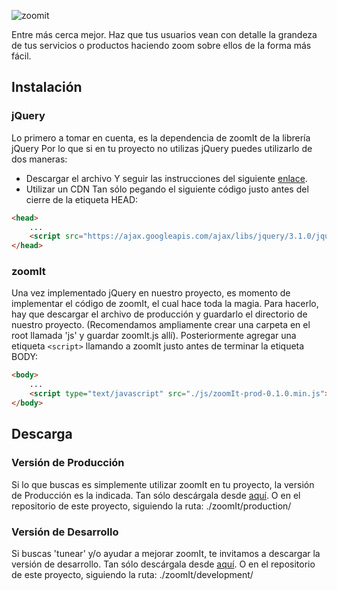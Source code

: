 ![zoomit](https://cloud.githubusercontent.com/assets/16921957/18571719/3f9fc41a-7b7a-11e6-9c88-b034bf24d43a.png)

Entre más cerca mejor. Haz que tus usuarios vean con detalle la grandeza de tus servicios o productos haciendo zoom sobre ellos de la forma más fácil.

## Instalación
### jQuery
Lo primero a tomar en cuenta, es la dependencia de zoomIt de la librería jQuery
Por lo que si en tu proyecto no utilizas jQuery puedes utilizarlo de dos maneras:
* Descargar el archivo
	Y seguir las instrucciones del siguiente [enlace](https://jquery.com/download/).
* Utilizar un CDN
	Tan sólo pegando el siguiente código justo antes del cierre de la etiqueta HEAD:
```html
<head>
	...
	<script src="https://ajax.googleapis.com/ajax/libs/jquery/3.1.0/jquery.min.js"></script>
</head>
```
### zoomIt
Una vez implementado jQuery en nuestro proyecto, es momento de implementar el código de zoomIt, el cual hace toda la magia.
Para hacerlo, hay que descargar el archivo de producción y guardarlo el directorio de nuestro proyecto. (Recomendamos ampliamente crear una carpeta en el root llamada 'js' y guardar zoomIt.js allí).
Posteriormente agregar una etiqueta `<script>` llamando a zoomIt justo antes de terminar la etiqueta BODY:
```html
<body>
	...
	<script type="text/javascript" src="./js/zoomIt-prod-0.1.0.min.js"></script>
</body>
```

## Descarga
### Versión de Producción
Si lo que buscas es simplemente utilizar zoomIt en tu proyecto, la versión de Producción es la indicada.
Tan sólo descárgala desde [aquí]().
O en el repositorio de este proyecto, siguiendo la ruta: ./zoomIt/production/
### Versión de Desarrollo
Si buscas 'tunear' y/o ayudar a mejorar zoomIt, te invitamos a descargar la versión de desarrollo.
Tan sólo descárgala desde [aquí]().
O en el repositorio de este proyecto, siguiendo la ruta: ./zoomIt/development/